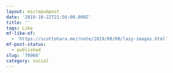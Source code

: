 ```yaml
---
layout: micropubpost
date: '2019-10-22T21:56:00.000Z'
title: ''
tags: Like
mf-like-of:
  - 'https://scottohara.me//note/2019/08/08/lazy-images.html'
mf-post-status:
  - published
slug: '78960'
category: social
---
```

